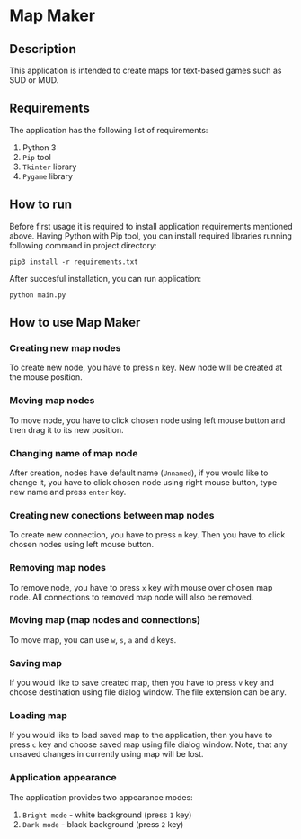 # Map Maker
## Description
This application is intended to create maps for text-based games such as SUD or MUD.
## Requirements
The application has the following list of requirements:
1. Python 3
2. ```Pip``` tool
3. ```Tkinter``` library
4. ```Pygame``` library
## How to run
Before first usage it is required to install application requirements mentioned above. Having Python with Pip tool, you can install required libraries running following command in project directory:
```
pip3 install -r requirements.txt
```
After succesful installation, you can run application:
```
python main.py
```
## How to use Map Maker
### Creating new map nodes
To create new node, you have to press ```n``` key. New node will be created at the mouse position. 
### Moving map nodes
To move node, you have to click chosen node using left mouse button and then drag it to its new position.
### Changing name of map node
After creation, nodes have default name (```Unnamed```), if you would like to change it, you have to click chosen node using right mouse button, type new name and press ```enter``` key.
### Creating new conections between map nodes
To create new connection, you have to press ```m``` key. Then you have to click chosen nodes using left mouse button. 
### Removing map nodes
To remove node, you have to press ```x``` key with mouse over chosen map node. All connections to removed map node will also be removed.
### Moving map (map nodes and connections)
To move map, you can use ```w```, ```s```, ```a``` and ```d``` keys.
### Saving map
If you would like to save created map, then you have to press ```v``` key and choose destination using file dialog window. The file extension can be any.
### Loading map
If you would like to load saved map to the application, then you have to press ```c``` key and choose saved map using file dialog window. Note, that any unsaved changes in currently using map will be lost.
###  Application appearance
The application provides two appearance modes:
1. ```Bright mode``` - white background (press ```1``` key)
2. ```Dark mode``` - black background (press ```2``` key)